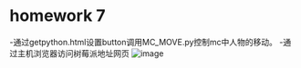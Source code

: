 # homework 7
  -通过getpython.html设置button调用MC_MOVE.py控制mc中人物的移动。
  -通过主机浏览器访问树莓派地址网页
![image](https://github.com/ophwsjtu18/ohw20f/blob/main/zh/homework7/html_mc_1.gif?raw=true)
